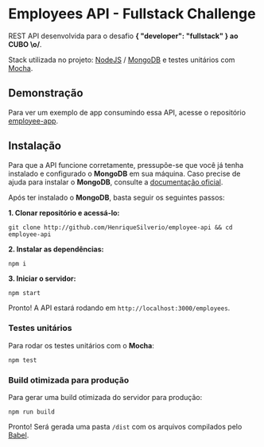 # Employees API - Fullstack Challenge

REST API desenvolvida para o desafio **{ "developer": "fullstack" } ao CUBO \o/**.

Stack utilizada no projeto: [NodeJS](http://nodejs.org) / [MongoDB](https://www.mongodb.com) e testes unitários com [Mocha](https://mochajs.org).

## Demonstração

Para ver um exemplo de app consumindo essa API, acesse o repositório [employee-app](https://github.com/HenriqueSilverio/employee-app).

## Instalação

Para que a API funcione corretamente, pressupõe-se que você já tenha instalado e configurado o **MongoDB** em sua máquina. Caso precise de ajuda para instalar o **MongoDB**, consulte a [documentação oficial](https://docs.mongodb.com/manual/administration/install-community).

Após ter instalado o **MongoDB**, basta seguir os seguintes passos:

**1. Clonar repositório e acessá-lo:**

```
git clone http://github.com/HenriqueSilverio/employee-api && cd employee-api
```

**2. Instalar as dependências:**

```
npm i
```

**3. Iniciar o servidor:**

```
npm start
```

Pronto! A API estará rodando em `http://localhost:3000/employees`.

### Testes unitários

Para rodar os testes unitários com o **Mocha**:

```
npm test
```

### Build otimizada para produção

Para gerar uma build otimizada do servidor para produção:

```
npm run build
```

Pronto! Será gerada uma pasta `/dist` com os arquivos compilados pelo [Babel](http://babeljs.io).
